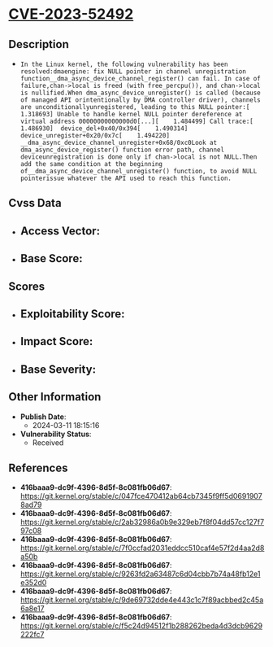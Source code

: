 
# [CVE-2023-52492](https://cve.mitre.org/cgi-bin/cvename.cgi?name=CVE-2023-52492)

## Description

- `In the Linux kernel, the following vulnerability has been resolved:dmaengine: fix NULL pointer in channel unregistration function__dma_async_device_channel_register() can fail. In case of failure,chan->local is freed (with free_percpu()), and chan->local is nullified.When dma_async_device_unregister() is called (because of managed API orintentionally by DMA controller driver), channels are unconditionallyunregistered, leading to this NULL pointer:[    1.318693] Unable to handle kernel NULL pointer dereference at virtual address 00000000000000d0[...][    1.484499] Call trace:[    1.486930]  device_del+0x40/0x394[    1.490314]  device_unregister+0x20/0x7c[    1.494220]  __dma_async_device_channel_unregister+0x68/0xc0Look at dma_async_device_register() function error path, channel deviceunregistration is done only if chan->local is not NULL.Then add the same condition at the beginning of__dma_async_device_channel_unregister() function, to avoid NULL pointerissue whatever the API used to reach this function.`

## Cvss Data

- **Access Vector**:
  - 
- **Base Score**:
  - 

## Scores

- **Exploitability Score**:
  - 
- **Impact Score**:
  - 
- **Base Severity**:
  - 

## Other Information

- **Publish Date**:
  - 2024-03-11 18:15:16
- **Vulnerability Status**:
  - Received

## References

- **416baaa9-dc9f-4396-8d5f-8c081fb06d67**: https://git.kernel.org/stable/c/047fce470412ab64cb7345f9ff5d06919078ad79
- **416baaa9-dc9f-4396-8d5f-8c081fb06d67**: https://git.kernel.org/stable/c/2ab32986a0b9e329eb7f8f04dd57cc127f797c08
- **416baaa9-dc9f-4396-8d5f-8c081fb06d67**: https://git.kernel.org/stable/c/7f0ccfad2031eddcc510caf4e57f2d4aa2d8a50b
- **416baaa9-dc9f-4396-8d5f-8c081fb06d67**: https://git.kernel.org/stable/c/9263fd2a63487c6d04cbb7b74a48fb12e1e352d0
- **416baaa9-dc9f-4396-8d5f-8c081fb06d67**: https://git.kernel.org/stable/c/9de69732dde4e443c1c7f89acbbed2c45a6a8e17
- **416baaa9-dc9f-4396-8d5f-8c081fb06d67**: https://git.kernel.org/stable/c/f5c24d94512f1b288262beda4d3dcb9629222fc7
